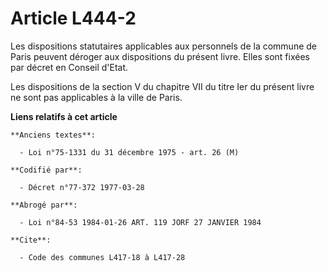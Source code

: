 # Article L444-2

Les dispositions statutaires applicables aux personnels de la commune de Paris peuvent déroger aux dispositions du présent
livre. Elles sont fixées par décret en Conseil d'Etat.

Les dispositions de la section V du chapitre VII du titre Ier du présent livre ne sont pas applicables à la ville de Paris.

**Liens relatifs à cet article**

	**Anciens textes**:

	  - Loi n°75-1331 du 31 décembre 1975 - art. 26 (M)

	**Codifié par**:

	  - Décret n°77-372 1977-03-28

	**Abrogé par**:

	  - Loi n°84-53 1984-01-26 ART. 119 JORF 27 JANVIER 1984

	**Cite**:

	  - Code des communes L417-18 à L417-28
